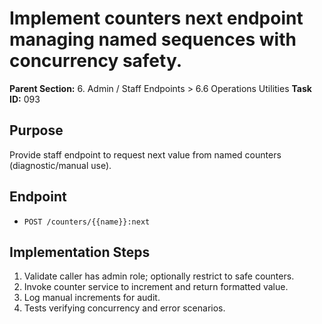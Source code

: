 # Implement counters next endpoint managing named sequences with concurrency safety.

**Parent Section:** 6. Admin / Staff Endpoints > 6.6 Operations Utilities
**Task ID:** 093

## Purpose
Provide staff endpoint to request next value from named counters (diagnostic/manual use).

## Endpoint
- `POST /counters/{{name}}:next`

## Implementation Steps
1. Validate caller has admin role; optionally restrict to safe counters.
2. Invoke counter service to increment and return formatted value.
3. Log manual increments for audit.
4. Tests verifying concurrency and error scenarios.
